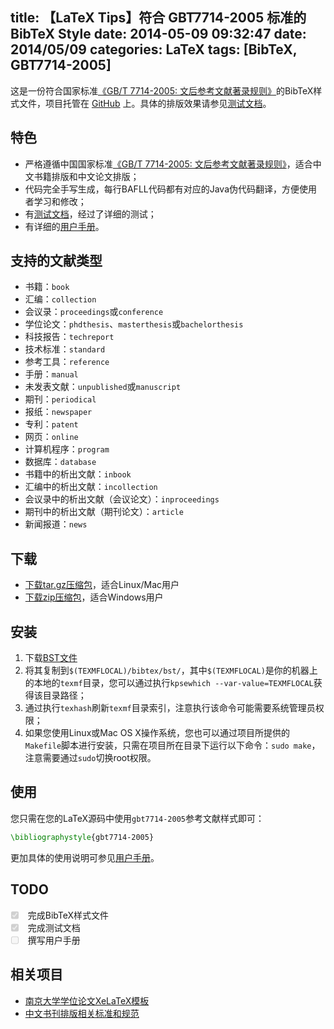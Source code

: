 title: 【LaTeX Tips】符合 GBT7714-2005 标准的 BibTeX Style
date: 2014-05-09 09:32:47
date: 2014/05/09
categories: LaTeX
tags: [BibTeX, GBT7714-2005]
---

这是一份符合国家标准[《GB/T 7714-2005: 文后参考文献著录规则》][gbt7714-2005]的BibTeX样式文件，项目托管在 [GitHub][progtarget] 上。具体的排版效果请参见[测试文档][test]。

[progtarget]: https://github.com/Haixing-Hu/GBT7714-2005-BibTeX-Style

<!--more-->

## 特色

- 严格遵循中国国家标准[《GB/T 7714-2005: 文后参考文献著录规则》][gbt7714-2005]，适合中文书籍排版和中文论文排版；
- 代码完全手写生成，每行BAFLL代码都有对应的Java伪代码翻译，方便使用者学习和修改；
- 有[测试文档][test]，经过了详细的测试；
- 有详细的[用户手册][manual]。

## 支持的文献类型

- 书籍：`book`
- 汇编：`collection`
- 会议录：`proceedings`或`conference`
- 学位论文：`phdthesis`、`masterthesis`或`bachelorthesis`
- 科技报告：`techreport`
- 技术标准：`standard`
- 参考工具：`reference`
- 手册：`manual`
- 未发表文献：`unpublished`或`manuscript`
- 期刊：`periodical`
- 报纸：`newspaper`
- 专利：`patent`
- 网页：`online`
- 计算机程序：`program`
- 数据库：`database`
- 书籍中的析出文献：`inbook`
- 汇编中的析出文献：`incollection`
- 会议录中的析出文献（会议论文）：`inproceedings`
- 期刊中的析出文献（期刊论文）：`article`
- 新闻报道：`news`

## 下载

- [下载tar.gz压缩包][targz]，适合Linux/Mac用户
- [下载zip压缩包][zip]，适合Windows用户

[targz]: https://github.com/Haixing-Hu/GBT7714-2005-BibTeX-Style/tarball/master
[zip]: https://github.com/Haixing-Hu/GBT7714-2005-BibTeX-Style/zipball/master

## 安装

1. 下载[BST文件][bst]
2. 将其复制到`$(TEXMFLOCAL)/bibtex/bst/`，其中`$(TEXMFLOCAL)`是你的机器上的本地的`texmf`目录，您可以通过执行`kpsewhich --var-value=TEXMFLOCAL`获得该目录路径；
3. 通过执行`texhash`刷新`texmf`目录索引，注意执行该命令可能需要系统管理员权限；
4. 如果您使用Linux或Mac OS X操作系统，您也可以通过项目所提供的`Makefile`脚本进行安装，只需在项目所在目录下运行以下命令：`sudo make`，注意需要通过`sudo`切换root权限。

## 使用

您只需在您的LaTeX源码中使用`gbt7714-2005`参考文献样式即可：

```tex
\bibliographystyle{gbt7714-2005}
```

更加具体的使用说明可参见[用户手册][manual]。

## TODO

<ul class="task-list">
<li class="task-list-item"><input type="checkbox" class="task-list-item-checkbox" checked disabled> 完成BibTeX样式文件</li>
<li class="task-list-item"><input type="checkbox" class="task-list-item-checkbox" checked disabled> 完成测试文档</li>
<li class="task-list-item"><input type="checkbox" class="task-list-item-checkbox" disabled> 撰写用户手册</li>
</ul>

## 相关项目

- [南京大学学位论文XeLaTeX模板][nju-thesis]
- [中文书刊排版相关标准和规范][typesetting-standard]

[gbt7714-2005]: https://github.com/Haixing-Hu/typesetting-standard/raw/master/%E5%9B%BE%E4%B9%A6%E3%80%81%E6%9C%9F%E5%88%8A%E3%80%81%E8%AE%BA%E6%96%87%E7%9A%84%E7%BC%96%E6%8E%92/%E3%80%90GB:T%207714-2005%E3%80%91%E6%96%87%E5%90%8E%E5%8F%82%E8%80%83%E6%96%87%E7%8C%AE%E8%91%97%E5%BD%95%E8%A7%84%E5%88%99.pdf
[bst]: https://raw.github.com/Haixing-Hu/GBT7714-2005-BibTeX-Style/master/gbt7714-2005.bst
[test]: https://raw.github.com/Haixing-Hu/GBT7714-2005-BibTeX-Style/master/test/test.pdf
[manual]: https://raw.github.com/Haixing-Hu/GBT7714-2005-BibTeX-Style/master/manual/manual.pdf
[nju-thesis]: https://github.com/Haixing-Hu/nju-thesis
[typesetting-standard]: https://github.com/Haixing-Hu/typesetting-standard
